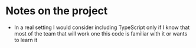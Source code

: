 # Notes on the project

- In a real setting I would consider including TypeScript only if I know that most of the team that will work one this code is familiar with it or wants to learn it
